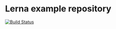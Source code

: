 # Lerna example repository

[![Build Status](https://travis-ci.org/emmanuelgautier/lerna-example.svg?branch=master)](https://travis-ci.org/emmanuelgautier/lerna-example)

